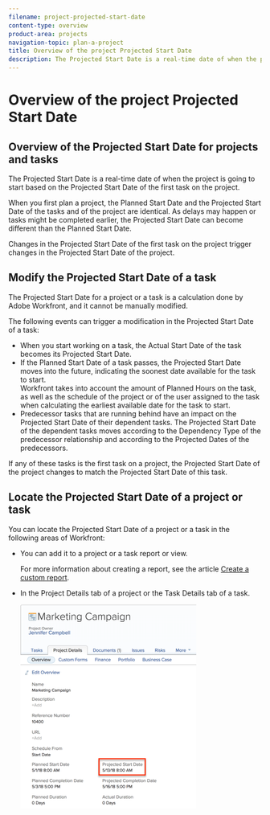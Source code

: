 ```yaml
---
filename: project-projected-start-date
content-type: overview
product-area: projects
navigation-topic: plan-a-project
title: Overview of the project Projected Start Date
description: The Projected Start Date is a real-time date of when the project is going to start based on the Projected Start Date of the first task on the project.
---
```


# Overview of the project Projected Start Date

## Overview of the Projected Start Date for projects and tasks

The Projected Start Date is a real-time date of when the project is going to start based on the Projected Start Date of the first task on the project.&nbsp;

When you first plan a project, the Planned Start Date and the Projected Start Date of the tasks and of the project are identical. As delays may happen or tasks might be completed earlier, the Projected Start Date can become different than the Planned Start Date.&nbsp;

Changes in the Projected Start Date of the first task on the project trigger changes in the Projected Start Date of the project.&nbsp;

## Modify the Projected Start Date of a task

The Projected Start Date for a project or a task is a calculation done by Adobe Workfront, and it cannot be manually modified.&nbsp;

The following events can trigger a modification in the Projected Start Date of a task:

* When you start working on a task, the Actual Start Date of the task becomes its Projected Start Date.
* If the Planned Start Date of a task passes, the Projected Start Date moves into the future, indicating the soonest date available for the task to start.  
  Workfront takes into account the amount of Planned Hours on the task, as well as the schedule of the project or of the user assigned to the task when calculating the earliest available date for the task to start.&nbsp;
* Predecessor tasks that are running behind have an impact on the Projected Start Date of their dependent tasks. The Projected Start Date of the dependent tasks moves according to the Dependency Type of the predecessor relationship and according to the Projected Dates of the predecessors.&nbsp;

If any of these tasks is the first task on a project, the Projected Start Date of the project changes to match the Projected Start Date of this task.&nbsp;

## Locate the Projected Start Date of a project or task

You can locate the Projected Start Date of a project or a task in the following areas of Workfront:

* You can add it to a project or a task report or view.

  For more information about creating a report, see the article [Create a custom report](../../../reports-and-dashboards/reports/creating-and-managing-reports/create-custom-report.md).

* In the Project Details tab of a project or the Task Details tab of a task.

  ![](assets/projected-start-date-on-project-tab-350x406.png)


